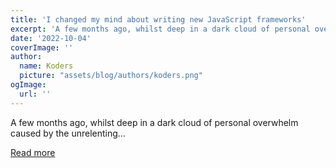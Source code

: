 ```yaml
---
title: 'I changed my mind about writing new JavaScript frameworks'
excerpt: 'A few months ago, whilst deep in a dark cloud of personal overwhelm caused by the unrelenting...'
date: '2022-10-04'
coverImage: ''
author:
  name: Koders
  picture: "assets/blog/authors/koders.png"
ogImage:
  url: ''
---
```


A few months ago, whilst deep in a dark cloud of personal overwhelm caused by the unrelenting...

[Read more](https://dev.to/whitep4nth3r/i-changed-my-mind-about-writing-new-javascript-frameworks-h4m)
